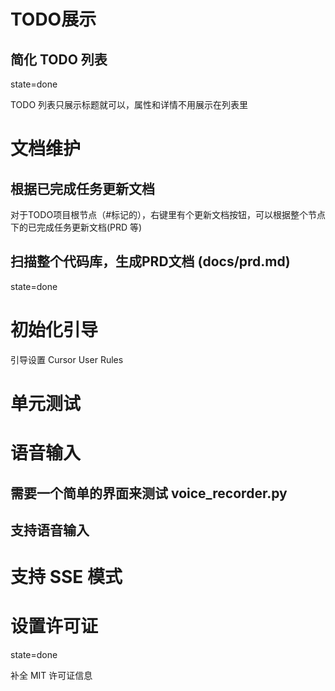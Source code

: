 # TODO展示

## 简化 TODO 列表
state=done

TODO 列表只展示标题就可以，属性和详情不用展示在列表里

# 文档维护

## 根据已完成任务更新文档
对于TODO项目根节点（#标记的），右键里有个更新文档按钮，可以根据整个节点下的已完成任务更新文档(PRD 等)

## 扫描整个代码库，生成PRD文档 (docs/prd.md)
state=done

# 初始化引导
引导设置 Cursor User Rules

# 单元测试

# 语音输入

## 需要一个简单的界面来测试 voice_recorder.py

## 支持语音输入

# 支持 SSE 模式

# 设置许可证
state=done

补全 MIT 许可证信息
